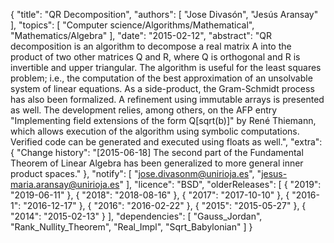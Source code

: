 {
    "title": "QR Decomposition",
    "authors": [
        "Jose Divasón",
        "Jesús Aransay"
    ],
    "topics": [
        "Computer science/Algorithms/Mathematical",
        "Mathematics/Algebra"
    ],
    "date": "2015-02-12",
    "abstract": "QR decomposition is an algorithm to decompose a real matrix A into the product of two other matrices Q and R, where Q is orthogonal and R is invertible and upper triangular. The algorithm is useful for the least squares problem; i.e., the computation of the best approximation of an unsolvable system of linear equations. As a side-product, the Gram-Schmidt process has also been formalized. A refinement using immutable arrays is presented as well. The development relies, among others, on the AFP entry \"Implementing field extensions of the form Q[sqrt(b)]\" by René Thiemann, which allows execution of the algorithm using symbolic computations. Verified code can be generated and executed using floats as well.",
    "extra": {
        "Change history": "[2015-06-18] The second part of the Fundamental Theorem of Linear Algebra has been generalized to more general inner product spaces."
    },
    "notify": [
        "jose.divasonm@unirioja.es",
        "jesus-maria.aransay@unirioja.es"
    ],
    "licence": "BSD",
    "olderReleases": [
        {
            "2019": "2019-06-11"
        },
        {
            "2018": "2018-08-16"
        },
        {
            "2017": "2017-10-10"
        },
        {
            "2016-1": "2016-12-17"
        },
        {
            "2016": "2016-02-22"
        },
        {
            "2015": "2015-05-27"
        },
        {
            "2014": "2015-02-13"
        }
    ],
    "dependencies": [
        "Gauss_Jordan",
        "Rank_Nullity_Theorem",
        "Real_Impl",
        "Sqrt_Babylonian"
    ]
}